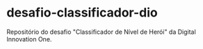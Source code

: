 # desafio-classificador-dio
Repositório do desafio "Classificador de Nível de Herói" da Digital Innovation One.
